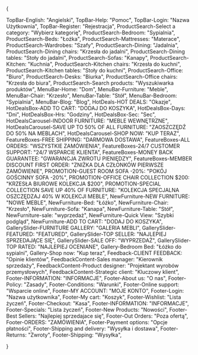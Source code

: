 {

  TopBar-English: "Angielski",
  TopBar-Help: "Pomoc",
  TopBar-Login: "Nazwa Użytkownia",
  TopBar-Register: "Rejestracja",
  ProductSearch-Select a category: "Wybierz kategorię",
  ProductSearch-Bedroom: "Sypialnia",
  ProductSearch-Beds: "Łożka",
  ProductSearch-Mattresses: "Materace",
  ProductSearch-Wardrobes: "Szafy",
  ProductSearch-Dining: "Jadalnia",
  ProductSearch-Dining chairs: "Krzesła do jadalni",
  ProductSearch-Dining tables: "Stoły do jadalni",
  ProductSearch-Sofas: "Kanapy",
  ProductSearch-Kitchen: "Kuchnia",
  ProductSearch-Kitchen chairs: "Krzesła do kuchni",
  ProductSearch-Kitchen tables: "Stoły do kuchni",
  ProductSearch-Office: "Biuro",
  ProductSearch-Desks: "Biurka",
  ProductSearch-Office chairs: "Krzesła do biura",
  ProductSearch-Search products: "Wyszukiwarka produktów",
  MenuBar-Home: "Dom",
  MenuBar-Furniture: "Meble",
  MenuBar-Chair: "Krzesło",
  MenuBar-Table: "Stół",
  MenuBar-Bedroom: "Sypialnia",
  MenuBar-Blog: "Blog",
  HotDeals-HOT DEALS: "Okazje",
  HotDealsBox-ADD TO CART: "DODAJ DO KOSZYKA",
  HotDealsBox-Days: "Dni",
  HotDealsBox-Hrs: "Godziny",
  HotDealsBox-Sec: "Sec",
  HotDealsCarousel-INDOOR FURNITURE: "MEBLE WEWNĘTRZNE",
  HotDealsCarousel-SAVE UP TO 50% OF ALL FURNITURE: "ZAOSZCZĘDŹ DO 50% NA MEBLACH",
  HotDealsCarousel-SHOP NOW: "KUP TERAZ",
  FeatureBoxes-FREE SHIPPING: "DARMOWA DOSTAWA",
  FeatureBoxes-ALL ORDERS: "WSZYSTKIE ZAMÓWIENIA",
  FeatureBoxes-24/7 CUSTOMER SUPPORT: "24/7 WSPARCIE KLIENTA",
  FeatureBoxes-MONEY BACK GUARANTEE: "GWARANCJA ZWROTU PIENIĘDZY",
  FeatureBoxes-MEMBER DISCOUNT FIRST ORDER: "ZNIŻKA DLA CZŁONKÓW PIERWSZE ZAMÓWIENIE",
  PROMOTION-GUEST ROOM SOFA -20%: "POKÓJ GOŚCINNY SOFA -20%",
  PROMOTION-OFFICE CHAIR COLLECTION $200: "KRZESŁA BIUROWE KOLEKCJA $200",
  PROMOTION-SPECIAL COLLECTION SAVE UP 40% OF FURNITURE: "KOLEKCJA SPECJALNA OSZCZĘDZAJ 40% W KOLEKCJI MEBLE",
  NewFurniture-NEW FURNITURE: "NOWE MEBLE",
  NewFurniture-Bed: "Łóżko",
  NewFurniture-Chair: "Krzesło",
  NewFurniture-Sofa: "Kanapa",
  NewFurniture-Table: "Stół",
  NewFurniture-sale: "wyprzedaż",
  NewFurniture-Quick View: "Szybki podgląd",
  NewFurniture-ADD TO CART: "DODAJ DO KOSZYKA",
  GallerySlider-FURNITURE GALLERY: "GALERIA MEBLI",
  GallerySlider-FEATURED: "FEATURED",
  GallerySlider-TOP SELLER: "NAJLEPIEJ SPRZEDAJĄCE SIĘ",
  GallerySlider-SALE OFF: "WYPRZEDAŻ",
  GallerySlider-TOP RATED: "NAJLEPIEJ OCENIANE",
  Gallery-Bedroom Bed: "Łóżko do sypialni",
  Gallery-Shop now: "Kup teraz",
  Feedback-CLIENT FEEDBACK: "Opinie klientów",
  FeedbackContent-Sales manager: "Kierownik sprzedaży",
  FeedbackContent-Product designer: "Projektant wyrobów przemysłowych",
  FeedbackContent-Strategic client: "Kluczowy klient",
  Footer-INFORMATION: "INFORMACJE",
  Footer-About us: "O nas",
  Footer-Policy: "Zasady",
  Footer-Conditions: "Warunki",
  Footer-Online support: "Wsparcie online",
  Footer-MY ACCOUNT: "MOJE KONTO",
  Footer-Login: "Nazwa użytkownika",
  Footer-My cart: "Koszyk",
  Footer-Wishlist: "Lista życzeń",
  Footer-Checkout: "Kasa",
  Footer-INFORMATION: "INFORMACJE",
  Footer-Specials: "Lista życzeń",
  Footer-New Products: "Nowości",
  Footer-Best Sellers: "Najlepiej sprzedajace się",
  Footer-Out Orders: "Poza ofertą",
  Footer-ORDERS: "ZAMÓWIENIA",
  Footer-Payment options: "Opcje płatności",
  Footer-Shipping and delivery: "Wysyłka i dostawa",
  Footer-Returns: "Zwroty",
  Footer-Shipping: "Wysyłka",

}
